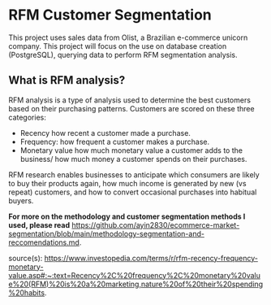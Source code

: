 # RFM Customer Segmentation

This project uses sales data from Olist, a Brazilian e-commerce unicorn company. This project will focus on the use on database creation (PostgreSQL), querying data to perform RFM segmentation analysis.

## What is RFM analysis?
RFM analysis is a type of analysis used to determine the best customers based on their purchasing patterns. Customers are scored on these three categories:

- Recency how recent a customer made a purchase.
- Frequency: how frequent a customer makes a purchase.
- Monetary value how much monetary value a customer adds to the business/ how much money a customer spends on their purchases. 

RFM research enables businesses to anticipate which consumers are likely to buy their products again, how much income is generated by new (vs repeat) customers, and how to convert occasional purchases into habitual buyers.

**For more on the methodology and customer segmentation methods I used, please read** https://github.com/ayin2830/ecommerce-market-segmentation/blob/main/methodology-segmentation-and-reccomendations.md.



source(s): https://www.investopedia.com/terms/r/rfm-recency-frequency-monetary-value.asp#:~:text=Recency%2C%20frequency%2C%20monetary%20value%20(RFM)%20is%20a%20marketing,nature%20of%20their%20spending%20habits.




